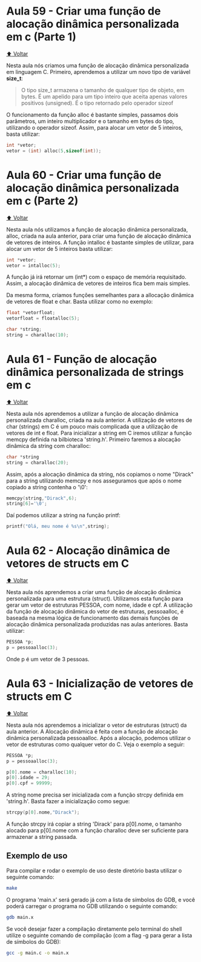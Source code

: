 # Aula 59 - Criar uma função de alocação dinâmica personalizada em c (Parte 1)

[:arrow_up: Voltar](https://github.com/Geofisicando/C-orientado-a-testes#%C3%ADndice)

Nesta aula nós criamos uma função de alocação dinâmica personalizada em linguagem C. Primeiro, aprendemos a utilizar um novo tipo de variável
**size_t**:

> O tipo size_t armazena o tamanho de qualquer tipo de objeto, em bytes. É um apelido para um tipo inteiro que aceita apenas valores positivos (unsigned). É o tipo retornado pelo operador sizeof

O funcionamento da função alloc é bastante simples, passamos dois parâmetros, um inteiro multiplicador e o tamanho em bytes do tipo, utilizando o operador
sizeof. Assim, para alocar um vetor de 5 inteiros, basta utilizar:

```c
int *vetor;
vetor = (int) alloc(5,sizeof(int));
```

# Aula 60 - Criar uma função de alocação dinâmica personalizada em c (Parte 2)

[:arrow_up: Voltar](https://github.com/Geofisicando/C-orientado-a-testes#%C3%ADndice)

Nesta aula nós utilizamos a função de alocação dinâmica personalizada, alloc, criada na aula anterior, para criar uma função de alocação dinâmica de
vetores de inteiros. A função intalloc é bastante simples de utilizar, para alocar um vetor de 5 inteiros basta utilizar:

```c
int *vetor;
vetor = intalloc(5);
```

A função já irá retornar um (int*) com o espaço de memória requisitado. Assim, a alocação dinâmica de vetores de inteiros fica bem mais simples.

Da mesma forma, criamos funções semelhantes para a allocação dinâmica de vetores de float e char. Basta utilizar como no exemplo:

```c
float *vetorfloat;
vetorfloat = floatalloc(5);

char *string;
string = charalloc(10);
```

# Aula 61 - Função de alocação dinâmica personalizada de strings em c

[:arrow_up: Voltar](https://github.com/Geofisicando/C-orientado-a-testes#%C3%ADndice)

Nesta aula nós aprendemos a utilizar a função de alocação dinâmica personalizada charalloc, criada na aula anterior. A utilização de vetores de char (strings)
em C é um pouco mais complicada que a utilização de vetores de int e float. Para inicializar a string em C iremos utilizar a função memcpy definida na
bilbioteca 'string.h'. Primeiro faremos a alocação dinâmica da string com charalloc:

```c
char *string
string = charalloc(20);
```

Assim, após a alocação dinâmica da string, nós copiamos o nome "Dirack" para a string utilizando memcpy e nos asseguramos que após o nome
copiado a string contenha o '\0':

```c
memcpy(string,"Dirack",6);
string[6]='\0';
```

Daí podemos utilizar a string na função printf:

```c
printf("Olá, meu nome é %s\n",string);
```

# Aula 62 - Alocação dinâmica de vetores de structs em C

[:arrow_up: Voltar](https://github.com/Geofisicando/C-orientado-a-testes#%C3%ADndice)

Nesta aula nós aprendemos a criar uma função de alocação dinâmica personalizada para uma estrutura (struct). Utilizamos esta função para gerar
um vetor de estruturas PESSOA, com nome, idade e cpf. A utilização da função de alocaçáo dinâmica do vetor de estruturas, pessoaalloc, é baseada
na mesma lógica de funcionamento das demais funções de alocação dinâmica personalizada produzidas nas aulas anteriores. Basta utilizar:

```c
PESSOA *p;
p = pessoaalloc(3);
```

Onde p é um vetor de 3 pessoas.

# Aula 63 - Inicialização de vetores de structs em C

[:arrow_up: Voltar](https://github.com/Geofisicando/C-orientado-a-testes#%C3%ADndice)

Nesta aula nós aprendemos a inicializar o vetor de estruturas (struct) da aula anterior. A Alocação dinâmica é feita com a função de alocação
dinâmica personalizada pessoaalloc. Após a alocação, podemos utilizar o vetor de estruturas como qualquer vetor do C. Veja o exemplo a seguir:

```c
PESSOA *p;
p = pessoaalloc(3);

p[0].nome = charalloc(10);
p[0].idade = 29;
p[0].cpf = 99999;
```

A string nome precisa ser inicializada com a função strcpy definida em 'string.h'. Basta fazer a inicialização como segue:

```c
strcpy(p[0].nome,"Dirack");
```

A função strcpy irá copiar a string 'Dirack' para p[0].nome, o tamanho alocado para p[0].nome com a função charalloc deve ser suficiente para armazenar a
string passada.

## Exemplo de uso

Para compilar e rodar o exemplo de uso deste diretório basta utilizar o seguinte comando:

```sh
make
```

O programa 'main.x' será gerado já com a lista de símbolos do GDB, e você poderá carregar o programa no GDB utilizando o seguinte comando:

```sh
gdb main.x
```

Se você desejar fazer a compilação diretamente pelo terminal do shell utilize o seguinte comando de compilação
(com a flag -g para gerar a lista de símbolos do GDB):

```sh
gcc -g main.c -o main.x
```
